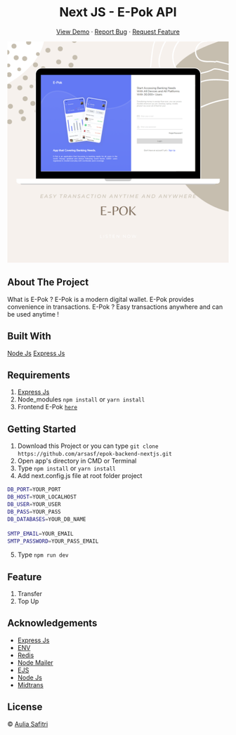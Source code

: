 <h1 align='center'>Next JS - E-Pok API </h1>
  <p align="center">
    <a href="#">View Demo</a>
    ·
    <a href="https://github.com/arsasf/epok-backend-nextjs/issues">Report Bug</a>
    ·
    <a href="https://github.com/arsasf/epok-backend-nextjs/pulls">Request Feature</a>
  </p>

![Image Banner](/img-banner.png)

## About The Project

What is E-Pok ? E-Pok is a modern digital wallet. E-Pok provides convenience in transactions.
E-Pok ? Easy transactions anywhere and can be used anytime !

## Built With

[Node Js]()
[Express Js]()

## Requirements

1. <a href="https://expressjs.org/docs/getting-started">Express Js</a>
2. Node_modules `npm install` or `yarn install`
3. Frontend E-Pok [`here`](https://github.com/arsasf/epok-frontend-nextjs.git)

## Getting Started

1. Download this Project or you can type `git clone https://github.com/arsasf/epok-backend-nextjs.git`
2. Open app's directory in CMD or Terminal
3. Type `npm install` or `yarn install`
4. Add next.config.js file at root folder project

```sh
DB_PORT=YOUR_PORT
DB_HOST=YOUR_LOCALHOST
DB_USER=YOUR_USER
DB_PASS=YOUR_PASS
DB_DATABASES=YOUR_DB_NAME

SMTP_EMAIL=YOUR_EMAIL
SMTP_PASSWORD=YOUR_PASS_EMAIL
```

5. Type `npm run dev`

## Feature

1. Transfer
2. Top Up

## Acknowledgements

- [Express Js](https://expressjs.org/)
- [ENV](https://www.npmjs.com/package/dotenv)
- [Redis]()
- [Node Mailer]()
- [EJS]()
- [Node Js]()
- [Midtrans]()

## License

© [Aulia Safitri](https://github.com/arsasf/)
